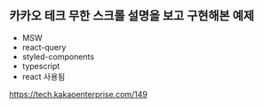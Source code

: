 ## 카카오 테크 무한 스크롤 설명을 보고 구현해본 예제
- MSW
- react-query
- styled-components
- typescript
- react 
사용됨

https://tech.kakaoenterprise.com/149
